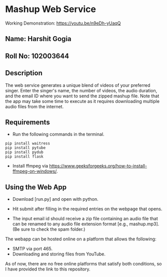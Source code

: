 # Mashup Web Service
Working Demonstration: https://youtu.be/n9eDh-yUaqQ

## Name: Harshit Gogia
## Roll No: 102003644

## Description
The web service generates a unique blend of videos of your preferred singer. Enter the singer's name, the number of videos, the audio duration, and the email ID where you want to send the zipped mashup file. Note that the app may take some time to execute as it requires downloading multiple audio files from the internet.

## Requirements
* Run the following commands in the terminal.
```
pip install waitress
pip install pytube
pip install pydub
pip install flask
```
* Install ffmpeg via https://www.geeksforgeeks.org/how-to-install-ffmpeg-on-windows/.

## Using the Web App
* Download [run.py] and open with python.

* Hit submit after filling in the required entries on the webpage that opens. 

* The input email id should receive a zip file containing an audio file that can be renamed to any audio file extension format [e.g., mashup.mp3]. 
  (Be sure to check the spam folder.)

The webapp can be hosted online on a platform that allows the following:
* SMTP via port 465.
* Downloading and storing files from YouTube.

As of now, there are no free online platforms that satisfy both conditions, so I have provided the link to this repository.
